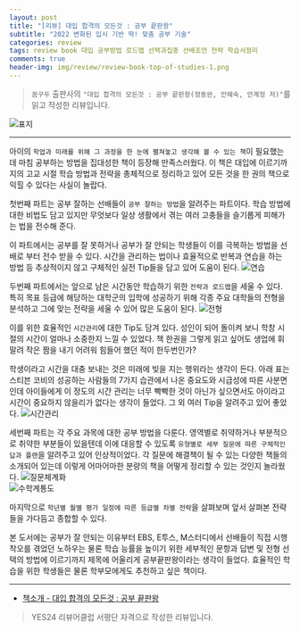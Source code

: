 ```yaml
---  
layout: post  
title: "[리뷰] 대입 합격의 모든것 : 공부 끝판왕"  
subtitle: "2022 변화된 입시 기반 딱! 맞춤 공부 기술"  
categories: review  
tags: review book 대입 공부방법 로드맵 선택과집중 선배조언 전략 학습서정리   
comments: true  
header-img: img/review/review-book-top-of-studies-1.png
---  
```

  
> `꿈구두` 출판사의 `"대입 합격의 모든것 : 공부 끝판왕(정동완, 안혜숙, 안계정 저)"`를 읽고 작성한 리뷰입니다.  

![표지](https://telegeam.github.io/assets/img/review/review-book-top-of-studies-1.png)  

---

아이의 `학업과 미래를 위해 그 과정을 한 눈에 펼쳐놓고 생각해 볼 수 있는 책`이 필요했는데 마침 공부하는 방법을 집대성한 책이 등장해 만족스러웠다. 이 책은 대입에 이르기까지의 고교 시절 학습 방법과 전략을 총체적으로 정리하고 있어 모든 것을 한 권의 책으로 익힐 수 있다는 사실이 놀랍다.

첫번째 파트는 공부 잘하는 선배들이 `공부 잘하는 방법`을 알려주는 파트이다. 학습 방법에 대한 비법도 담고 있지만 무엇보다 일상 생활에서 겪는 여러 고충들을 슬기롭게 피해가는 법을 전수해 준다. 

이 파트에서는 공부를 잘 못하거나 공부가 잘 안되는 학생들이 이를 극복하는 방법을 선배로 부터 전수 받을 수 있다. 시간을 관리하는 법이나 효율적으로 반복과 연습을 하는 방법 등 추상적이지 않고 구체적인 실전 Tip들을 담고 있어 도움이 된다.
![연습](https://telegeam.github.io/assets/img/review/review-book-top-of-studies-2.png)  

두번째 파트에서는 앞으로 남은 시간동안 학습하기 위한 `전략과 로드맵`을 세울 수 있다. 특히 목표 등급에 해당하는 대학군의 입학에 성공하기 위해 각종 주요 대학들의 전형을 분석하고 그에 맞는 전략을 세울 수 있어 많은 도움이 된다. 
![전형](https://telegeam.github.io/assets/img/review/review-book-top-of-studies-4.png)  

이를 위한 효율적인 `시간관리`에 대한 Tip도 담겨 있다. 성인이 되어 돌이켜 보니 학창 시절의 시간이 얼마나 소중한지 느낄 수 있었다. 책 한권을 그렇게 읽고 싶어도 생업에 휘말려 작은 짬을 내기 어려워 힘들어 했던 적이 한두번인가? 

학생이라고 시간을 대충 보내는 것은 미래에 빚을 지는 행위라는 생각이 든다. 아래 표는 스티븐 코비의 성공하는 사람들의 7가지 습관에서 나온 중요도와 시급성에 따른 사분면인데 아이들에게 이 정도의 시간 관리는 너무 빡빡한 것이 아닌가 싶으면서도 아이라고 시간이 중요하지 않을리가 없다는 생각이 들었다. 그 외 여러 Tip을 알려주고 있어 좋았다.
![시간관리](https://telegeam.github.io/assets/img/review/review-book-top-of-studies-3.png)  

세번째 파트는 각 주요 과목에 대한 공부 방법을 다룬다. 영역별로 취약하거나 부분적으로 취약한 부분들이 있을텐데 이에 대응할 수 있도록 `유형별로 세부 질문에 따른 구체적인 답과 플랜`을 알려주고 있어 인상적이었다. 각 질문에 해결책이 될 수 있는 다양한 책들의 소개되어 있는데 이렇게 어마어마한 분량의 책을 어떻게 정리할 수 있는 것인지 놀라웠다. 
![질문체계화](https://telegeam.github.io/assets/img/review/review-book-top-of-studies-5.png)  
![수학계통도](https://telegeam.github.io/assets/img/review/review-book-top-of-studies-6.png)  

마지막으로 `학년별 월별 평가 일정에 따른 등급별 차별 전략`을 살펴보며 앞서 살펴본 전략들을 가다듬고 종합할 수 있다.

본 도서에는 공부가 잘 안되는 이유부터 EBS, E투스, M스터디에서 선배들이 직접 시행착오를 겪었던 노하우는 물론 학습 능률을 높이기 위한 세부적인 문항과 답변 및 전형 선택의 방법에 이르기까지 제목에 어울리게 공부끝판왕이라는 생각이 들었다. 효율적인 학습을 위한 학생들은 물론 학부모에게도 추천하고 싶은 책이다.

---

* [책소개 - 대입 합격의 모든것 : 공부 끝판왕](http://www.yes24.com/Product/Goods/98853201?OzSrank=1)

> YES24 리뷰어클럽 서평단 자격으로 작성한 리뷰입니다.